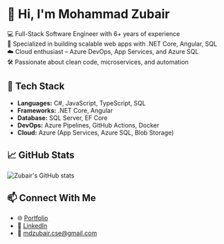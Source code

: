 # 👋 Hi, I'm Mohammad Zubair

💻 Full-Stack Software Engineer with 6+ years of experience  
🧠 Specialized in building scalable web apps with .NET Core, Angular, SQL  
☁️ Cloud enthusiast – Azure DevOps, App Services, and Azure SQL  
🛠️ Passionate about clean code, microservices, and automation

## 🚀 Tech Stack
- **Languages:** C#, JavaScript, TypeScript, SQL
- **Frameworks:** .NET Core, Angular
- **Database:** SQL Server, EF Core
- **DevOps:** Azure Pipelines, GitHub Actions, Docker
- **Cloud:** Azure (App Services, Azure SQL, Blob Storage)

## 📈 GitHub Stats
![Zubair's GitHub stats](https://github-readme-stats.vercel.app/api?username=zubaircse-bd&show_icons=true&theme=radical)

## 📫 Connect With Me
- 🌐 [Portfolio](https://zubaircse.com)
- 💼 [LinkedIn](https://linkedin.com/in/zubaircse)
- 📧 mdzubair.cse@gmail.com
